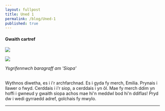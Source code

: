 ```yaml
---
layout: fullpost
title: Uned 1
permalink: /blog/Uned-1
published: true
---
```


#### Gwaith cartref

<p><img class="blog-image" src="https://robertdpowell.github.io/dysgucymraeg/img/uned1a.JPG"/></p>
<p><img class="blog-image" src="https://robertdpowell.github.io/dysgucymraeg/img/uned1b.JPG"/></p>

*Ysgrifennwch baragraff am 'Siopa'*

<br>
Wythnos diwetha, es i i'r archfarchnad. Es i gyda fy merch, Emilia. Prynais i llawer o fwyd. Cerddais i i'r siop, a cerddais i yn ôl.
Mae fy merch ddim yn hoffi i gwneud y gwaith siopa achos mae hi'n meddwl bod hi'n ddiflas! Pryd dw i wedi gyrraedd adref, golchais fy mwylo.



___

